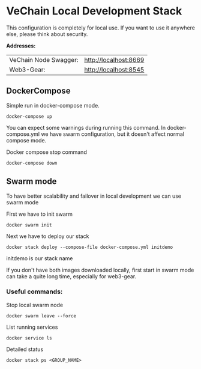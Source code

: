 # VeChain Local Development Stack

This configuration is completely for local use. If you want to use it anywhere else, please think about security.

__Addresses:__

<table>
<tr><td>VeChain Node Swagger:</td><td><a href="http://localhost:8669">http://localhost:8669</a></td></tr>
<tr><td>Web3-Gear:</td><td><a href="http://localhost:8545">http://localhost:8545</a></td></tr>
</table>

## DockerCompose


Simple run in docker-compose mode.

```
docker-compose up
```
You can expect some warnings during running this command. In docker-compose.yml we have swarm configuration, but it doesn't affect normal compose mode.


Docker compose stop command

```
docker-compose down
```




## Swarm mode

To have better scalability and failover in local development we can use swarm mode

First we have to init swarm

```
docker swarm init
```

Next we have to deploy our stack

```
docker stack deploy --compose-file docker-compose.yml initdemo
```
initdemo is our stack name

If you don't have both images downloaded locally, first start in swarm mode can take a quite long time, especially for web3-gear.

### Useful commands:

Stop local swarm node
```
docker swarm leave --force
```

List running services
```
docker service ls
```

Detailed status

```
docker stack ps <GROUP_NAME>
```
